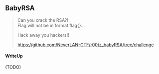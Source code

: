 ## BabyRSA

> Can you crack the RSA?! <br>
> Flag will not be in format flag{}... 
> 
> Hack away you hackers!!
> 
> https://github.com/NeverLAN-CTF/r00tz_babyRSA/tree/challenge

#### WriteUp

(TODO)
